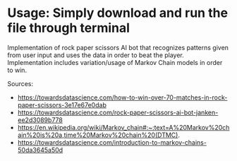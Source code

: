 # Usage: Simply download and run the file through terminal

Implementation of rock paper scissors AI bot that recognizes patterns given from user input and uses the data in order to beat the player. Implementation includes variation/usage of Markov Chain models in order to win. 

Sources:
- https://towardsdatascience.com/how-to-win-over-70-matches-in-rock-paper-scissors-3e17e67e0dab
- https://towardsdatascience.com/rock-paper-scissors-ai-bot-janken-ee2d3089b778
- https://en.wikipedia.org/wiki/Markov_chain#:~:text=A%20Markov%20chain%20is%20a,time%20Markov%20chain%20(DTMC).
- https://towardsdatascience.com/introduction-to-markov-chains-50da3645a50d
